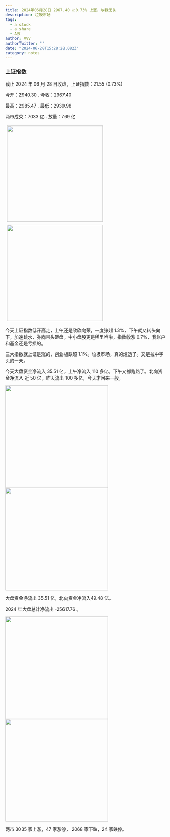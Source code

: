 ```yaml
---
title: 2024年06月28日 2967.40 📈0.73% 上涨，与我无关
description: 垃圾市场
tags:
  - a stock
  - a share
  - A股
author: VVV
authorTwitter: ""
date: "2024-06-28T15:28:28.082Z"
category: notes
---
```


### 上证指数

截止 2024 年 06 月 28 日收盘，上证指数：<span class="font-semibold text-r-5">21.55 (0.73%)</span>

今开：<span class="font-semibold text-g-5">2940.30 </span> . 今收：<span class="font-semibold text-r-5">2967.40 </span>

最高：<span class="font-semibold text-r-5">2985.47 </span> . 最低：<span class="font-semibold text-g-5">2939.98 </span>

两市成交：<span class="font-semibold">7033 亿</span> . 放量：<span class="font-semibold text-r-5">769 亿</span>

<img src="/images/uploads/2024-06/20240628-zs-sh.png" style="width: 300px;display:inline-block;margin: 5px">
<img src="/images/uploads/2024-06/20240628-zs-sh-rk.png" style="width: 300px;display:inline-block;margin: 5px">

今天上证指数低开高走，上午还是欣欣向荣，一度张超 1.3%，下午就又转头向下，加速跳水，券商带头砸盘，中小盘股更是稀里哗啦，指数收涨 0.7%，我账户和基金还是亏损的。

三大指数就上证是涨的，创业板跌超 1.1%。垃圾市场，真的烂透了。又是拉中字头的一天。

今天大盘资金净流入 35.51 亿，上午净流入 110 多亿，下午又都跑路了。北向资金净流入 近 50 亿，昨天流出 100 多亿，今天才回来一般。

<img src="/images/uploads/2024-06/20240628-zs-global.png" width="320">
<img src="/images/uploads/2024-06/20240628-zs-bs.png" width="320">

大盘资金净流出 <span class="font-semibold text-r-5">35.51 亿</span>，北向资金净流入<span class="font-semibold text-r-5">49.48 亿</span>。

2024 年大盘总计净流出 <span class="font-semibold text-g-8">-25617.76 </span>。

<img src="/images/uploads/2024-06/20240628-zs-as.png" width="320">
<img src="/images/uploads/2024-06/20240628-zs-zdtj.png" width="320">

两市 <span class="font-semibold text-r-6">3035</span> 家上涨，47 家涨停， <span class="text-g-6">2068</span> 家下跌，24 家跌停。
